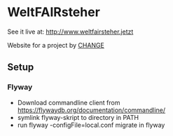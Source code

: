 # WeltFAIRsteher

See it live at: http://www.weltfairsteher.jetzt

Website for a project by [CHANGE](http://www.chancengestalten.de/)

## Setup

### Flyway

- Download commandline client from https://flywaydb.org/documentation/commandline/
- symlink flyway-skript to directory in PATH
- run flyway -configFile=local.conf migrate in flyway
